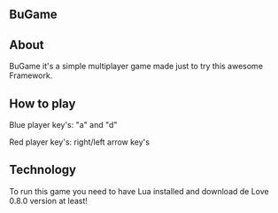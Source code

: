 ## BuGame ##

[id]: http://imagizer.imageshack.us/v2/800x600q90/89/aokr.png

About
-----
BuGame it's a simple multiplayer game made just to try this awesome Framework.

How to play
-----------
Blue player key's: "a" and "d"
<p> </p>
Red player key's: right/left arrow key's

Technology
----------
To run this game you need to have Lua installed and download de Love 0.8.0 version at least!
